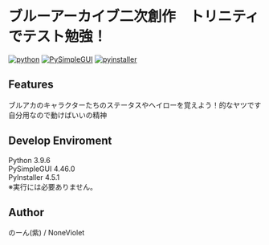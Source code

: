 # ブルーアーカイブ二次創作　トリニティでテスト勉強！
[![python](https://img.shields.io/badge/python-%E2%AC%85-brightgreen)](https://github.com/python)
[![PySimpleGUI](https://img.shields.io/badge/PySimpleGUI-%E2%AC%85-brightgreen)](https://github.com/PySimpleGUI/PySimpleGUI)
[![pyinstaller](https://img.shields.io/badge/pyinstaller-%E2%AC%85-brightgreen)](https://github.com/pyinstaller/pyinstaller)  

## Features
ブルアカのキャラクターたちのステータスやヘイローを覚えよう！的なヤツです
自分用なので動けばいいの精神

## Develop Enviroment
Python 3.9.6  
PySimpleGUI 4.46.0  
PyInstaller 4.5.1  
※実行には必要ありません。

## Author
のーん(紫) / NoneViolet
